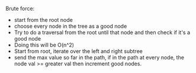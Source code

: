 Brute force:
- start from the root node
- choose every node in the tree as a good node
- Try to do a traversal from the root until that node and then check if it's a good node
- Doing this will be O(n^2)
​
- Start from root, iterate over the left and right subtree
- send the max value so far in the path, if in the path at every node, the node val >= greater val then increment good nodes.